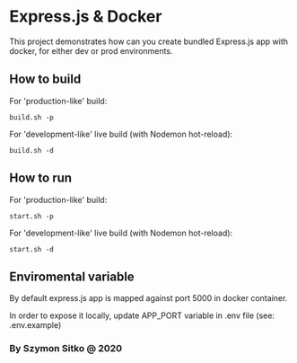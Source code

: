 # Express.js & Docker

This project demonstrates how can you create bundled Express.js app with docker,
for either dev or prod environments.

## How to build

For 'production-like' build:

    build.sh -p

For 'development-like' live build (with Nodemon hot-reload):

    build.sh -d

## How to run

For 'production-like' build:

    start.sh -p

For 'development-like' live build (with Nodemon hot-reload):

    start.sh -d

## Enviromental variable

By default express.js app is mapped against port 5000 in docker container.

In order to expose it locally, update APP_PORT variable in .env file (see: .env.example)

### By Szymon Sitko @ 2020
